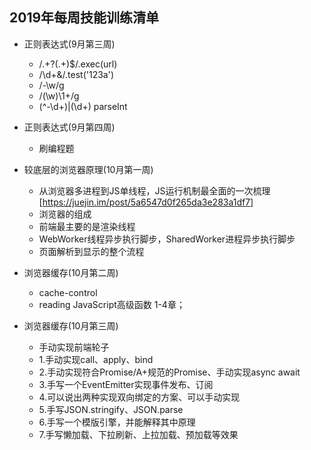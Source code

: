 ## 2019年每周技能训练清单
- 正则表达式(9月第三周)
    - /.+\?(.+)$/.exec(url)
    - /\d+&/.test('123a')
    - /-\w/g
    - /(\w)\1+/g
    - (^-\d+)|(\d+) parseInt
- 正则表达式(9月第四周)
  - 刷编程题

- 较底层的浏览器原理(10月第一周)
  - 从浏览器多进程到JS单线程，JS运行机制最全面的一次梳理 [https://juejin.im/post/5a6547d0f265da3e283a1df7]
  - 浏览器的组成
  - 前端最主要的是渲染线程
  - WebWorker线程异步执行脚步，SharedWorker进程异步执行脚步
  - 页面解析到显示的整个流程

- 浏览器缓存(10月第二周)
  - cache-control
  - reading JavaScript高级函数 1-4章；

- 浏览器缓存(10月第三周)
  - 手动实现前端轮子
  - 1.手动实现call、apply、bind
  - 2.手动实现符合Promise/A+规范的Promise、手动实现async await
  - 3.手写一个EventEmitter实现事件发布、订阅
  - 4.可以说出两种实现双向绑定的方案、可以手动实现
  - 5.手写JSON.stringify、JSON.parse
  - 6.手写一个模版引擎，并能解释其中原理
  - 7.手写懒加载、下拉刷新、上拉加载、预加载等效果
